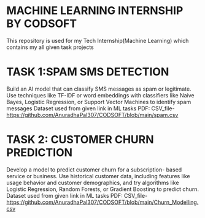 # MACHINE LEARNING INTERNSHIP BY CODSOFT
This repository is used for my Tech Internship(Machine Learning) which contains my all given task projects
# TASK 1:SPAM SMS DETECTION
Build an AI model that can classify SMS messages as spam or legitimate. Use techniques like TF-IDF or word embeddings with classifiers like Naive Bayes, Logistic Regression, or Support Vector Machines to identify spam messages
Dataset used from given link in ML tasks PDF: CSV_file- https://github.com/AnuradhaPal307/CODSOFT/blob/main/spam.csv
# TASK 2: CUSTOMER CHURN PREDICTION
Develop a model to predict customer churn for a subscription- based service or business. Use historical customer data, including features like usage behavior and customer demographics, and try algorithms like Logistic Regression, Random Forests, or Gradient Boosting to predict churn.
Dataset used from given link in ML tasks PDF: CSV_file- https://github.com/AnuradhaPal307/CODSOFT/blob/main/Churn_Modelling.csv 
